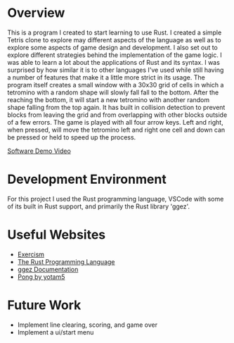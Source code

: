 # Overview

This is a program I created to start learning to use Rust. I created a simple Tetris clone to explore may different aspects of the language as well as to explore some aspects of game design and development. I also set out to explore different strategies behind the implementation of the game logic.
I was able to learn a lot about the applications of Rust and its syntax. I was surprised by how similar it is to other languages I've used while still having a number of features that make it a little more
strict in its usage. The program itself creates a small window with a 30x30 grid of cells in which a tetromino with a random shape will slowly fall fall to the bottom. After the reaching the bottom, it will start a new tetromino with another random shape
falling from the top again. It has built in collision detection to prevent blocks from leaving the grid and from overlapping with other blocks outside of a few errors. The game is played with all four arrow keys. Left and right, when pressed, will move the tetromino left and right one cell and down can be pressed or held to speed up the process.

[Software Demo Video](https://youtu.be/zb7coPbJ_Go)

# Development Environment

For this project I used the Rust programming language, VSCode with some of its built in Rust support, and primarily the Rust library 'ggez'.

# Useful Websites

- [Exercism](https://exercism.org/tracks/rust)
- [The Rust Programming Language](https://doc.rust-lang.org/book/ch06-02-match.html)
- [ggez Documentation](https://docs.rs/ggez/latest/ggez/)
- [Pong by yotam5](https://github.com/yotam5/pong_ggez/blob/main/src/game/game_state.rs#L37)

# Future Work

- Implement line clearing, scoring, and game over
- Implement a ui/start menu
